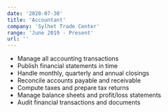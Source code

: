 ```yaml
---
date: '2020-07-30'
title: 'Accountant'
company: 'Sylhet Trade Center'
range: 'June 2019 - Present'
url: ''
---
```


- Manage all accounting transactions
- Publish financial statements in time
- Handle monthly, quarterly and annual closings
- Reconcile accounts payable and receivable
- Compute taxes and prepare tax returns
- Manage balance sheets and profit/loss statements
- Audit financial transactions and documents
